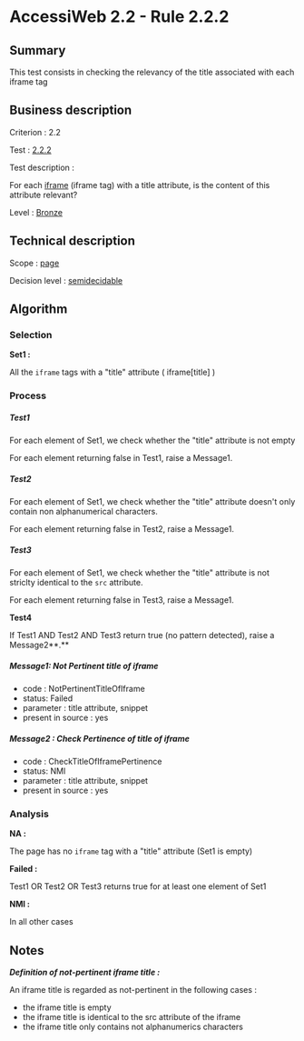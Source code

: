 # AccessiWeb 2.2 - Rule 2.2.2

## Summary

This test consists in checking the relevancy of the title associated
with each iframe tag

## Business description

Criterion : 2.2

Test : [2.2.2](http://accessiweb.org/index.php/accessiweb-22-english-version.html#test-2-2-2)

Test description :

For each
[iframe](http://accessiweb.org/index.php/glossary-76.html#mCadreEnLigne)
(iframe tag) with a title attribute, is the content of this attribute
relevant?

Level : [Bronze](/en/category/rules-design/accessiweb-11/level/bronze)

## Technical description

Scope : [page](/en/category/rules-design/accessiweb-11/scope/page)

Decision level :
[semidecidable](/en/category/rules-design/accessiweb-11/decision-level/semidecidable)

## Algorithm

### Selection

**Set1 :**

All the `iframe` tags with a "title" attribute ( iframe[title] )

### Process

##### Test1

For each element of Set1, we check whether the "title" attribute is not
empty

For each element returning false in Test1, raise a Message1.

##### Test2

For each element of Set1, we check whether the "title" attribute doesn't
only contain non alphanumerical characters.

For each element returning false in Test2, raise a Message1.

##### Test3

For each element of Set1, we check whether the "title" attribute is not
striclty identical to the `src` attribute.

For each element returning false in Test3, raise a Message1.

**Test4**

If Test1 AND Test2 AND Test3 return true (no pattern detected), raise a
Message2**.**

##### Message1: Not Pertinent title of iframe

-   code : NotPertinentTitleOfIframe
-   status: Failed
-   parameter : title attribute, snippet
-   present in source : yes

##### Message2 : Check Pertinence of title of iframe

-   code : CheckTitleOfIframePertinence
-   status: NMI
-   parameter : title attribute, snippet
-   present in source : yes

### Analysis

**NA :**

The page has no `iframe` tag with a "title" attribute (Set1 is empty)

**Failed :**

Test1 OR Test2 OR Test3 returns true for at least one element of Set1

**NMI :**

In all other cases

## Notes

***Definition of not-pertinent iframe title :***

An iframe title is regarded as not-pertinent in the following cases :

-   the iframe title is empty
-   the iframe title is identical to the src attribute of the iframe
-   the iframe title only contains not alphanumerics characters

